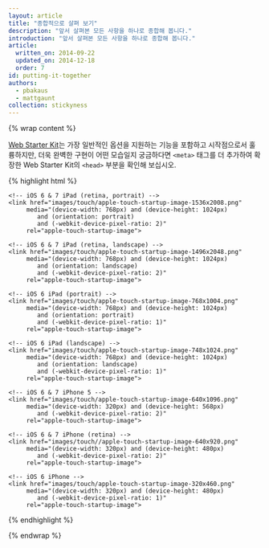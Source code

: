```yaml
---
layout: article
title: "종합적으로 살펴 보기"
description: "앞서 살펴본 모든 사항을 하나로 종합해 봅니다."
introduction: "앞서 살펴본 모든 사항을 하나로 종합해 봅니다."
article:
  written_on: 2014-09-22
  updated_on: 2014-12-18
  order: 7
id: putting-it-together
authors:
  - pbakaus
  - mattgaunt
collection: stickyness
---
```


{% wrap content %}

[Web Starter Kit](//developers.google.com/web/starter-kit)는
가장 일반적인 옵션을 지원하는 기능을 포함하고 시작점으로서
훌륭하지만, 더욱 완벽한 구현이 어떤 모습일지 궁금하다면
`<meta>` 태그를 더 추가하여 확장한 Web Starter Kit의 `<head>` 부분을
확인해 보십시오.

{% highlight html %}
<!-- WebApp Manifest -->
<link rel="manifest" href="/manifest.json">

<!-- hide the browser UI when launched from the home screen -->
<meta name="apple-mobile-web-app-capable" content="yes">

<!-- set the correct name -->
<meta name="application-name" content="Web Starter Kit" />
<meta name="apple-mobile-web-app-title" content="Web Starter Kit">

<!-- Icons -->
  <!-- icon in the highest resolution we need it for -->
  <link rel="icon" sizes="228x228" href="images/touch/icon-228x228.png">
  <link rel="apple-touch-icon" href="images/touch/icon-228x228.png">

  <!-- multiple icons for IE11 on Win8 (actual images are 1.8 larger, per MS recommendation) -->
  <meta name="msapplication-square70x70logo" content="images/touch/icon-smalltile-128x128.png">
  <meta name="msapplication-square150x150logo" content="images/touch/icon-mediumtile-270x270.png">
  <meta name="msapplication-wide310x150logo" content="images/touch/icon-widetile-558x270.png">
  <meta name="msapplication-square310x310logo" content="images/touch/icon-largetile-558x558.png">

  <!-- Tile icon for IE10 on Win8 (144x144 + tile color) -->
  <meta name="msapplication-TileImage" content="images/touch/icon-144x144.png">
  <meta name="msapplication-TileColor" content="#3372DF">

<!-- Safari specific -->

  <!-- Status bar style -->
  <meta name="apple-mobile-web-app-status-bar-style" content="black">

  <!-- Startup Image-->

    <!-- iOS 6 & 7 iPad (retina, portrait) -->
    <link href="images/touch/apple-touch-startup-image-1536x2008.png"
         media="(device-width: 768px) and (device-height: 1024px)
            and (orientation: portrait)
            and (-webkit-device-pixel-ratio: 2)"
         rel="apple-touch-startup-image">

    <!-- iOS 6 & 7 iPad (retina, landscape) -->
    <link href="images/touch/apple-touch-startup-image-1496x2048.png"
         media="(device-width: 768px) and (device-height: 1024px)
            and (orientation: landscape)
            and (-webkit-device-pixel-ratio: 2)"
         rel="apple-touch-startup-image">

    <!-- iOS 6 iPad (portrait) -->
    <link href="images/touch/apple-touch-startup-image-768x1004.png"
         media="(device-width: 768px) and (device-height: 1024px)
            and (orientation: portrait)
            and (-webkit-device-pixel-ratio: 1)"
         rel="apple-touch-startup-image">

    <!-- iOS 6 iPad (landscape) -->
    <link href="images/touch/apple-touch-startup-image-748x1024.png"
         media="(device-width: 768px) and (device-height: 1024px)
            and (orientation: landscape)
            and (-webkit-device-pixel-ratio: 1)"
         rel="apple-touch-startup-image">

    <!-- iOS 6 & 7 iPhone 5 -->
    <link href="images/touch/apple-touch-startup-image-640x1096.png"
         media="(device-width: 320px) and (device-height: 568px)
            and (-webkit-device-pixel-ratio: 2)"
         rel="apple-touch-startup-image">

    <!-- iOS 6 & 7 iPhone (retina) -->
    <link href="images/touch//apple-touch-startup-image-640x920.png"
         media="(device-width: 320px) and (device-height: 480px)
            and (-webkit-device-pixel-ratio: 2)"
         rel="apple-touch-startup-image">

    <!-- iOS 6 iPhone -->
    <link href="images/touch/apple-touch-startup-image-320x460.png"
         media="(device-width: 320px) and (device-height: 480px)
            and (-webkit-device-pixel-ratio: 1)"
         rel="apple-touch-startup-image">

<!-- MS specific -->

  <!-- Tooltip (Desktop) -->
  <meta name="msapplication-tooltip" content="Start the Web Starter Kit app">

  <!-- Start url when pinned (Desktop) -->
  <meta name="msapplication-starturl" content="./">

  <!-- Color of navigation buttons (back/forward) (Desktop) -->
  <meta name="msapplication-navbutton-color" content="#FF3300" />

{% endhighlight %}

{% endwrap %}
